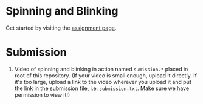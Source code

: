 # Spinning and Blinking

Get started by visiting the [assignment page]([https://github.com/ECE-196/SpinningAndBlinking/wiki](https://ece-196.github.io/docs/assignments/spinning-and-blinking/)).

# Submission

1. Video of spinning and blinking in action named `sumission.*` placed in root of this repository. (If your video is small enough, upload it directly. If it's too large, upload a link to the video wherever you upload it and put the link in the submission file, i.e. `submission.txt`. Make sure we have permission to view it!)
